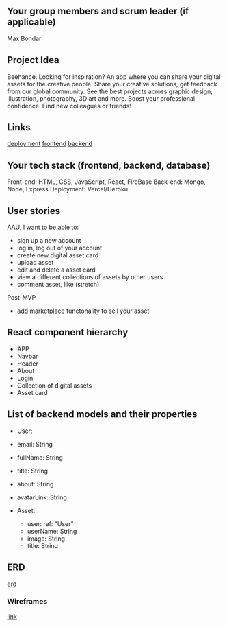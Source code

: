 ## Your group members and scrum leader (if applicable)

Max Bondar

## Project Idea
Beehance. 
Looking for inspiration?
An app where you can share your digital assets for the creative people.
Share your creative solutions, get feedback from our global community.
See the best projects across graphic design, illustration, photography, 3D art and more.
Boost your professional confidence. Find new colleagues or friends!

## Links

[deployment](https://project4-frontend.vercel.app/)
[frontend](https://github.com/Max12345-ally/Project4_frontend)
[backend](https://github.com/Max12345-ally/Project4)

## Your tech stack (frontend, backend, database)

Front-end: HTML, CSS, JavaScript, React, FireBase
Back-end: Mongo, Node, Express
Deployment: Vercel/Heroku

## User stories

AAU, I want to be able to:

- sign up a new account
- log in, log out of your account
- create new digital asset card
- upload asset
- edit and delete a asset card
- view a different collections of assets by other users
- comment asset, like (stretch)

Post-MVP

- add marketplace functonality to sell your asset

## React component hierarchy

- APP
- Navbar
- Header
- About
- Login
- Collection of digital assets
- Asset card


## List of backend models and their properties

- User:

- email: String
- fullName: String
- title: String
- about: String
- avatarLink: String
    

- Asset:

  - user: ref: "User"
  - userName: String
  - image: String
  - title: String
   

## ERD

[erd](https://github.com/Max12345-ally/Project4/blob/main/2022-12-23%2018.23.49.jpg)

### Wireframes

[link](<https://github.com/Max12345-ally/Project4/blob/main/1_MainPage%20(1).png>)
